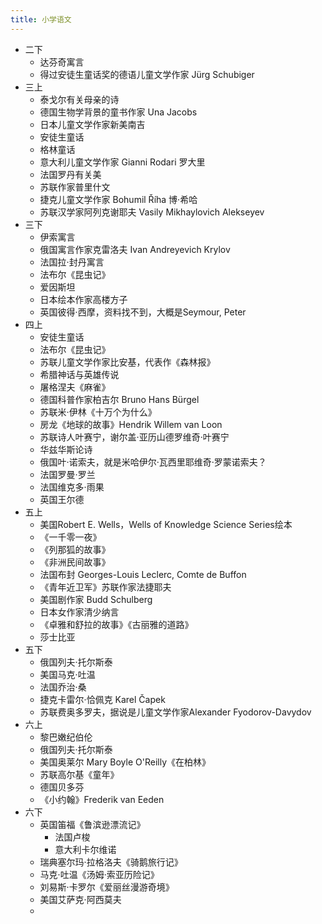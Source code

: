 ```yaml
---
title: 小学语文
---
```


- 二下
    - 达芬奇寓言
    - 得过安徒生童话奖的德语儿童文学作家 Jürg Schubiger
- 三上
    - 泰戈尔有关母亲的诗
    - 德国生物学背景的童书作家 Una Jacobs
    - 日本儿童文学作家新美南吉
    - 安徒生童话
    - 格林童话
    - 意大利儿童文学作家 Gianni Rodari 罗大里
    - 法国罗丹有关美
    - 苏联作家普里什文
    - 捷克儿童文学作家 Bohumil Říha 博·希哈
    - 苏联汉学家阿列克谢耶夫 Vasily Mikhaylovich Alekseyev
- 三下
    - 伊索寓言
    - 俄国寓言作家克雷洛夫 Ivan Andreyevich Krylov
    - 法国拉·封丹寓言
    - 法布尔《昆虫记》
    - 爱因斯坦
    - 日本绘本作家高楼方子
    - 英国彼得·西摩，资料找不到，大概是Seymour, Peter
- 四上
    - 安徒生童话
    - 法布尔《昆虫记》
    - 苏联儿童文学作家比安基，代表作《森林报》
    - 希腊神话与英雄传说
    - 屠格涅夫《麻雀》
    - 德国科普作家柏吉尔 Bruno Hans Bürgel
    - 苏联米·伊林《十万个为什么》
    - 房龙《地球的故事》Hendrik Willem van Loon
    - 苏联诗人叶赛宁，谢尔盖·亚历山德罗维奇·叶赛宁
    - 华兹华斯论诗
    - 俄国叶·诺索夫，就是米哈伊尔·瓦西里耶维奇·罗蒙诺索夫？
    - 法国罗曼·罗兰
    - 法国维克多·雨果
    - 英国王尔德
- 五上
    - 美国Robert E. Wells，Wells of Knowledge Science Series绘本
    - 《一千零一夜》
    - 《列那狐的故事》
    - 《非洲民间故事》
    - 法国布封 Georges-Louis Leclerc, Comte de Buffon
    - 《青年近卫军》苏联作家法捷耶夫
    - 美国剧作家 Budd Schulberg
    - 日本女作家清少纳言
    - 《卓雅和舒拉的故事》《古丽雅的道路》
    - 莎士比亚
- 五下
    - 俄国列夫·托尔斯泰
    - 美国马克·吐温
    - 法国乔治·桑
    - 捷克卡雷尔·恰佩克 Karel Čapek
    - 苏联费奥多罗夫，据说是儿童文学作家Alexander Fyodorov-Davydov
- 六上
    - 黎巴嫩纪伯伦
    - 俄国列夫·托尔斯泰
    - 美国奥莱尔 Mary Boyle O'Reilly《在柏林》
    - 苏联高尔基《童年》
    - 德国贝多芬
    - 《小约翰》Frederik van Eeden
- 六下
    - 英国笛福《鲁滨逊漂流记》
        - 法国卢梭
        - 意大利卡尔维诺
    - 瑞典塞尔玛·拉格洛夫《骑鹅旅行记》
    - 马克·吐温《汤姆·索亚历险记》
    - 刘易斯·卡罗尔《爱丽丝漫游奇境》
    - 美国艾萨克·阿西莫夫
    -